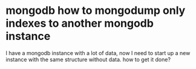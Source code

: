 
# mongodb how to mongodump only indexes to another mongodb instance

I have a mongodb instance with a lot of data, now I need to start up a new instance with the same structure without data. 
how to get it done?

        
